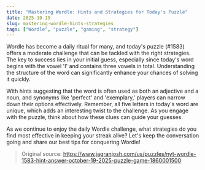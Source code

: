 ```yaml
---
title: "Mastering Wordle: Hints and Strategies for Today's Puzzle"
date: 2025-10-19
slug: mastering-wordle-hints-strategies
tags: ["Wordle", "puzzle", "gaming", "strategy"]
---
```


Wordle has become a daily ritual for many, and today's puzzle (#1583) offers a moderate challenge that can be tackled with the right strategies. The key to success lies in your initial guess, especially since today's word begins with the vowel 'I' and contains three vowels in total. Understanding the structure of the word can significantly enhance your chances of solving it quickly.

With hints suggesting that the word is often used as both an adjective and a noun, and synonyms like 'perfect' and 'exemplary,' players can narrow down their options effectively. Remember, all five letters in today's word are unique, which adds an interesting twist to the challenge. As you engage with the puzzle, think about how these clues can guide your guesses.

As we continue to enjoy the daily Wordle challenge, what strategies do you find most effective in keeping your streak alive? Let's keep the conversation going and share our best tips for conquering Wordle!

> Original source: https://www.jagranjosh.com/us/puzzles/nyt-wordle-1583-hint-answer-october-19-2025-puzzle-game-1860001500